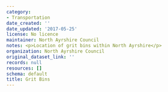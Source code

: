 ```yaml
---
category:
- Transportation
date_created: ''
date_updated: '2017-05-25'
license: No licence
maintainer: North Ayrshire Council
notes: <p>Location of grit bins within North Ayrshire</p>
organization: North Ayrshire Council
original_dataset_link: ''
records: null
resources: []
schema: default
title: Grit Bins
---
```

